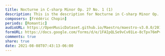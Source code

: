 ```yaml
---
title: Nocturne in C-sharp Minor Op. 27 No. 1 (1)
description: This is the description for Nocturne in C-sharp Minor Op. 27 No. 1 by Frédéric Chopin
composers: [Frédéric Chopin]
periods: [Romantic]
audioURL: https://OpenMusicDataset.github.io/Maestro/maestro-v3.0.0/2017/MIDI-Unprocessed_057_PIANO057_MID--AUDIO-split_07-07-17_Piano-e_1-07_wav--3.midi
formURL: https://docs.google.com/forms/d/e/1FAIpQLSe9vCv01Le-8cTpv76mPvgv7M43dAn6URmh5SsAvSwjfIEqMw/viewform
comments: true
share: true
date: 2021-08-08T07:43:13-06:00
---
```


